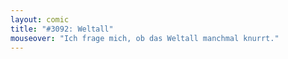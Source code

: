 ```yaml
---
layout: comic
title: "#3092: Weltall"
mouseover: "Ich frage mich, ob das Weltall manchmal knurrt."
---
```

